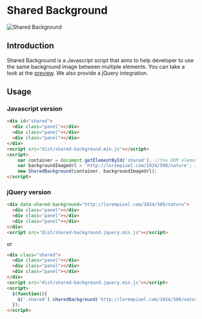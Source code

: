 # Shared Background

![Shared Background](https://i.imgur.com/CxH0YIt.png)

## Introduction
Shared Background is a Javascript script that aims to help developer to use the same background image between multiple elements. 
You can take a look at the [preview](https://lucantisswann.github.io/shared-background).
We also provide a jQuery integration.

## Usage

### Javascript version
```html
<div id="shared">
  <div class="panel"></div>
  <div class="panel"></div>
  <div class="panel"></div>
</div>
<script src="dist/shared-background.min.js"></script>
<script>
    var container = document.getElementById('shared'); //the DOM element that contain all panels
    var backgroundImageUrl = 'http://lorempixel.com/1024/500/nature'; //the background image to use
    new SharedBackground(container, backgroundImageUrl);
</script>
```


### jQuery version

```html
<div data-shared-background="http://lorempixel.com/1024/500/nature">
  <div class="panel"></div>
  <div class="panel"></div>
  <div class="panel"></div>
</div>
<script src="dist/shared-background.jquery.min.js"></script>
```

or


```html
<div class="shared">
  <div class="panel"></div>
  <div class="panel"></div>
  <div class="panel"></div>
</div>
<script src="dist/shared-background.jquery.min.js"></script>
<script>
  $(function(){
    $('.shared').sharedBackground('http://lorempixel.com/1024/500/nature');
  });
</script>
